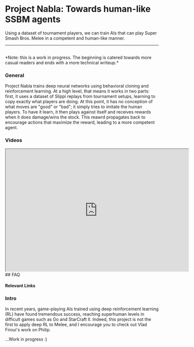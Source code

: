 # Project Nabla: Towards human-like SSBM agents
Using a dataset of tournament players, we can train AIs that can play Super Smash Bros. Melee in a competent and human-like manner.
<br>
<hr/>
<br>
*Note: this is a work in progress. The beginning is catered towards more casual readers and ends with a more technical writeup.*

### General 
Project Nabla trains deep neural networks using behavioral cloning and reinforcement learning. At a high level, that means it works in two parts: first, it uses a dataset of Slippi replays from tournament setups, learning to copy exactly what players are doing. At this point, it has no conception of what moves are "good" or "bad"; it simply tries to imitate the human players. To have it learn, it then plays against itself and receives rewards when it does damage/wins the stock. This reawrd propagates back to encourage actions that maximize the reward, leading to a more competent agent.

### Videos 
<iframe
    src="https://player.twitch.tv/?video=v1566070587&parent=bycn.github.io"
    height="400"
    width="600"
    allowfullscreen>
</iframe>
## FAQ


#### Relevant Links


### Intro
In recent years, game-playing AIs trained using deep reinforcement learning (RL) have found tremendous success, reaching superhuman levels in difficult games such as Go and StarCraft II. Indeed, this project is not the first to apply deep RL to Melee, and I encourage you to check out Vlad Firoui's work on Philip.

...Work in progress :)